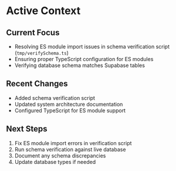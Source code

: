# Active Context

## Current Focus
- Resolving ES module import issues in schema verification script (`tmp/verifySchema.ts`)
- Ensuring proper TypeScript configuration for ES modules
- Verifying database schema matches Supabase tables

## Recent Changes
- Added schema verification script
- Updated system architecture documentation
- Configured TypeScript for ES module support

## Next Steps
1. Fix ES module import errors in verification script
2. Run schema verification against live database
3. Document any schema discrepancies
4. Update database types if needed
